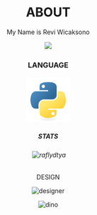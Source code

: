<h1 align="center">ABOUT</h1>
<p align="center">My Name is Revi Wicaksono
<p align="center"> <img src="https://telegra.ph/file/31c9270b2832259337362.jpg" /> </p>





<h3 align="center">LANGUAGE</h3>
<h4 align="center"><img src="https://raw.githubusercontent.com/devicons/devicon/master/icons/python/python-original.svg" alt="python" width="100" height="100"/> </a> </p></h4>

<h5 align="center">STATS</h5>
<h6 align="center"><p>&nbsp;<img align="center" src="https://github-readme-stats.vercel.app/api?username=entrizen&show_icons=true&theme=dark&locale=en" alt="raflydtya" /></p></h6>

<p align="center">DESIGN</h7>


<p align="center"><img src="https://raw.githubusercontent.com/TheDudeThatCode/TheDudeThatCode/master/Assets/Designer.gif" alt="designer" width="300" />


<p align="center"><img src="https://raw.githubusercontent.com/TheDudeThatCode/TheDudeThatCode/master/Assets/dino.gif" alt="dino"  />

<!---
This Repository is a ✨ special ✨ repository because its `README.md` (this file) appears on your GitHub profile.
You can click the Preview link to take a look at your changes.
--->
